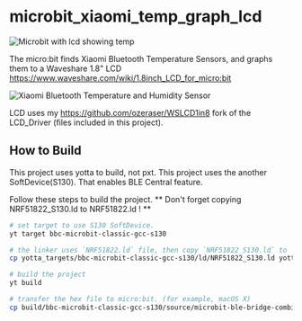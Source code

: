 # microbit_xiaomi_temp_graph_lcd

![Microbit with lcd showing temp](http://www.l8ter/com/microtemp.jpg)

The micro:bit finds Xiaomi Bluetooth Temperature Sensors, and graphs them to a Waveshare 1.8" LCD https://www.waveshare.com/wiki/1.8inch_LCD_for_micro:bit

![Xiaomi Bluetooth Temperature and Humidity Sensor](http://www.l8ter.com/xiaomitemp.jpg)

LCD uses my https://github.com/ozeraser/WSLCD1in8 fork of the LCD_Driver (files included in this project).


## How to Build
This project uses yotta to build, not pxt.
This project uses the another SoftDevice(S130). That enables BLE Central feature.

Follow these steps to build the project.
** Don't forget copying NRF51822_S130.ld to NRF51822.ld ! **

```bash
# set target to use S130 SoftDevice.
yt target bbc-microbit-classic-gcc-s130

# the linker uses `NRF51822.ld` file, then copy `NRF51822_S130.ld` to `NRF51822.ld`.
cp yotta_targets/bbc-microbit-classic-gcc-s130/ld/NRF51822_S130.ld yotta_targets/bbc-microbit-classic-gcc-s130/ld/NRF51822.ld

# build the project
yt build

# transfer the hex file to micro:bit. (for example, macOS X)
cp build/bbc-microbit-classic-gcc-s130/source/microbit-ble-bridge-combined.hex /Volumes/MICROBIT/microbit-ble-bridge-combined.hex
```